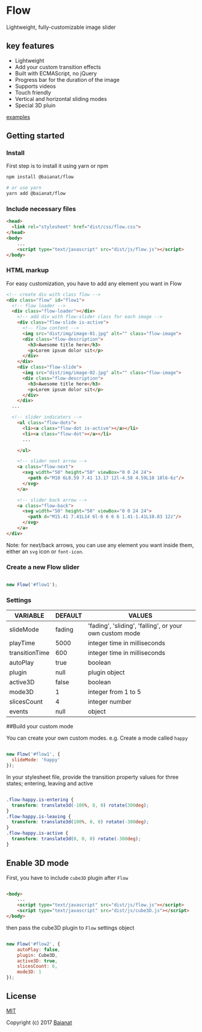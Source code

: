 # Flow

Lightweight, fully-customizable image slider

## key features

* Lightweight
* Add your custom transition effects
* Built with ECMAScript, no jQuery
* Progress bar for the duration of the image
* Supports videos
* Touch friendly
* Vertical and horizontal sliding modes
* Special 3D pluin

[examples](https://baianat.github.io/flow/)

## Getting started

### Install

First step is to install it using yarn or npm

```bash
npm install @baianat/flow

# or use yarn
yarn add @baianat/flow
```

### Include necessary files

``` html
<head>
  <link rel="stylesheet" href="dist/css/flow.css">
</head>
<body>
    ...
    <script type="text/javascript" src="dist/js/flow.js"></script>
</body>
```

### HTML markup

For easy customization, you have to add any element you want in Flow

``` html
<!-- create div with class flow -->
<div class="flow" id="flow1">
  <!-- flow loader -->
  <div class="flow-loader"></div>
    <!-- add div with flow-slider class for each image -->
    <div class="flow-slide is-active">
      <!-- flow content -->
      <img src="dist/img/image-01.jpg" alt="" class="flow-image">
      <div class="flow-description">
        <h3>Awesome title here</h3>
        <p>Lorem ipsum dolor sit</p>
      </div>
    </div>
    <div class="flow-slide">
      <img src="dist/img/image-02.jpg" alt="" class="flow-image">
      <div class="flow-description">
        <h3>Awesome title here</h3>
        <p>Lorem ipsum dolor sit</p>
      </div>
    </div>
  ...

  <!-- slider indicators -->
    <ul class="flow-dots">
      <li><a class="flow-dot is-active"></a></li>
      <li><a class="flow-dot"></a></li>
      ...

    </ul>

    <!-- slider next arrow -->
    <a class="flow-next">
      <svg width="50" height="50" viewBox="0 0 24 24">
        <path d="M10 6L8.59 7.41 13.17 12l-4.58 4.59L10 18l6-6z"/>
      </svg>
    </a>

    <!-- slider back arrow -->
    <a class="flow-back">
      <svg width="50" height="50" viewBox="0 0 24 24">
        <path d="M15.41 7.41L14 6l-6 6 6 6 1.41-1.41L10.83 12z"/>
      </svg>
    </a>
</div>
```

Note: for next/back arrows, you can use any element you want inside them, either an `svg` icon or `font-icon`.

### Create a new Flow slider

```javaScript

new Flow('#flow1');

```

### Settings

| VARIABLE     | DEFAULT  | VALUES                       |
| -------------- | -------- | ---------------------------- |
| slideMode      | fading   | 'fading', 'sliding', 'falling', or your own custom mode |
| playTime       | 5000     | integer time in milliseconds |
| transitionTime | 600      | integer time in milliseconds |
| autoPlay       | true     | boolean                      |
| plugin         | null     | plugin object                |
| active3D       | false    | boolean                      |
| mode3D         | 1        | integer from 1 to 5          |
| slicesCount    | 4        | integer number               |
| events         | null     | object                       |

##Build your custom mode

You can create your own custom modes. e.g. Create a mode called `happy`

```javascript

new Flow('#flow1', {
  slideMode: 'happy'
});

```

In your stylesheet file, provide the transition property values for three states; entering, leaving and active

```css

.flow-happy.is-entering {
  transform: translate3d(-100%, 0, 0) rotate(300deg);
}
.flow-happy.is-leaving {
  transform: translate3d(100%, 0, 0) rotate(-300deg);
}
.flow-happy.is-active {
  transform: translate3d(0, 0, 0) rotate(-300deg);
}

```

## Enable 3D mode

First, you have to include `cube3D` plugin after `Flow`

```html

<body>
    ...
    <script type="text/javascript" src="dist/js/flow.js"></script>
    <script type="text/javascript" src="dist/js/cube3D.js"></script>
</body>

```

then pass the cube3D plugin to `Flow` settings object

```javaScript

new Flow('#flow2', {
    autoPlay: false,
    plugin: Cube3D,
    active3D: true,
    slicesCount: 6,
    mode3D: 1
});

```

## License

[MIT](http://opensource.org/licenses/MIT)

Copyright (c) 2017 [Baianat](http://baianat.com)
